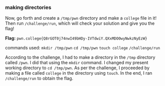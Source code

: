 ### making directories 

Now, go forth and create a `/tmp/pwn` directory and make a `college` file in it! Then run `/challenge/run`, which will check your solution and give you the flag!

**Flag:** `pwn.college{Q8rGOT0j74nwI49bHDy-IVTdwiY.QXxMDO0wyNwkzNyEzW}`

commands used: 
`mkdir /tmp/pwn`
`cd /tmp/pwn`
`touch college`
`/challenge/run`

According to the challenge,  I had to make a directory in the `/tmp` directory called `/pwn`. I did that using the `mkdir` command. I changed my present working directory to `cd /tmp/pwn`. 
As per the challenge, I proceeded by making a file called `college` in the directory using `touch`. 
In the end, I ran `/challenge/run` to obtain the flag. 
